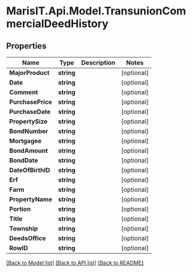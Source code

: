 
# MarisIT.Api.Model.TransunionCommercialDeedHistory

## Properties

Name | Type | Description | Notes
------------ | ------------- | ------------- | -------------
**MajorProduct** | **string** |  | [optional] 
**Date** | **string** |  | [optional] 
**Comment** | **string** |  | [optional] 
**PurchasePrice** | **string** |  | [optional] 
**PurchaseDate** | **string** |  | [optional] 
**PropertySize** | **string** |  | [optional] 
**BondNumber** | **string** |  | [optional] 
**Mortgagee** | **string** |  | [optional] 
**BondAmount** | **string** |  | [optional] 
**BondDate** | **string** |  | [optional] 
**DateOfBirthID** | **string** |  | [optional] 
**Erf** | **string** |  | [optional] 
**Farm** | **string** |  | [optional] 
**PropertyName** | **string** |  | [optional] 
**Portion** | **string** |  | [optional] 
**Title** | **string** |  | [optional] 
**Township** | **string** |  | [optional] 
**DeedsOffice** | **string** |  | [optional] 
**RowID** | **string** |  | [optional] 

[[Back to Model list]](../README.md#documentation-for-models)
[[Back to API list]](../README.md#documentation-for-api-endpoints)
[[Back to README]](../README.md)

